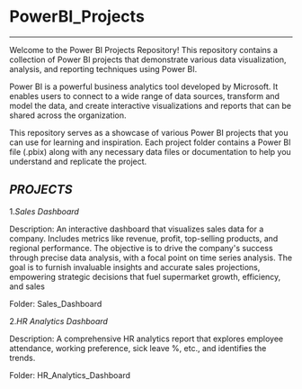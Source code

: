 # PowerBI_Projects
------------------
Welcome to the Power BI Projects Repository! 
This repository contains a collection of Power BI projects that demonstrate various data visualization, analysis, and reporting techniques using Power BI.

Power BI is a powerful business analytics tool developed by Microsoft.
It enables users to connect to a wide range of data sources, transform and model the data, and create interactive visualizations and reports that can be shared across the organization.

This repository serves as a showcase of various Power BI projects that you can use for learning and inspiration.
Each project folder contains a Power BI file (.pbix) along with any necessary data files or documentation to help you understand and replicate the project.

*PROJECTS*
--------
1.*Sales Dashboard*

Description: An interactive dashboard that visualizes sales data for a company. Includes metrics like revenue, profit, top-selling products, and regional performance.
The objective is to drive the company's success through precise data analysis, with a focal point on time series analysis.
The goal is to furnish invaluable insights and accurate sales projections, empowering strategic decisions that fuel supermarket growth, efficiency, and sales

Folder: Sales_Dashboard

2.*HR Analytics Dashboard*

Description: A comprehensive HR analytics report that explores employee attendance, working preference, sick leave %, etc., and identifies the trends.

Folder: HR_Analytics_Dashboard
